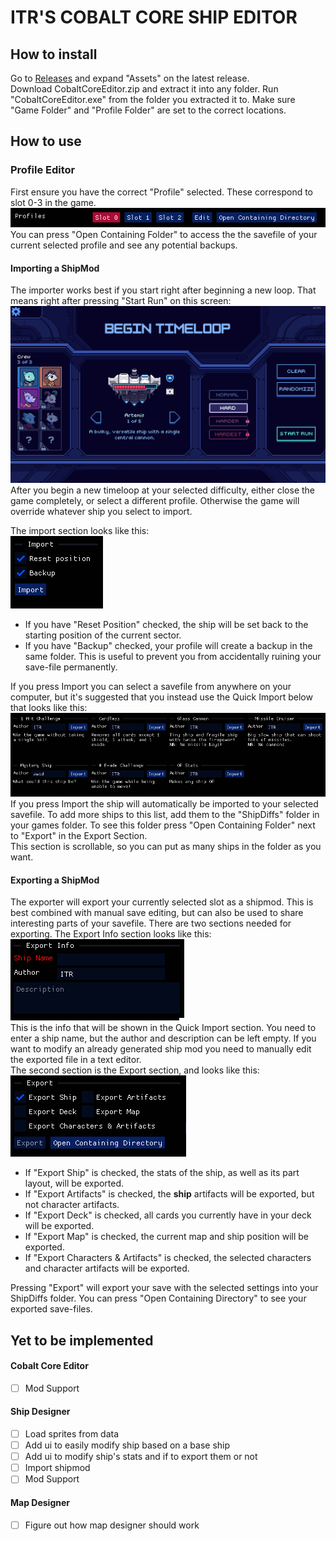# ITR'S COBALT CORE SHIP EDITOR
## How to install
Go to [Releases](https://github.com/ITR13/CobaltCoreEditor/releases) and expand "Assets" on the latest release.  
Download CobaltCoreEditor.zip and extract it into any folder.
Run "CobaltCoreEditor.exe" from the folder you extracted it to.
Make sure "Game Folder" and "Profile Folder" are set to the correct locations.

## How to use
### Profile Editor
First ensure you have the correct "Profile" selected. These correspond to slot 0-3 in the game.  
![Profile Picker](https://raw.githubusercontent.com/ITR13/CobaltCoreEditor/main/.readme/ProfilePicker.png)  
You can press "Open Containing Folder" to access the the savefile of your current selected profile and see any potential backups.

#### Importing a ShipMod
The importer works best if you start right after beginning a new loop. That means right after pressing "Start Run" on this screen:  
![BEGIN TIMELOOP screen](https://raw.githubusercontent.com/ITR13/CobaltCoreEditor/main/.readme/BeginTimeloop.png)  
After you begin a new timeloop at your selected difficulty, either close the game completely, or select a different profile. Otherwise the game will override whatever ship you select to import.

The import section looks like this:  
![Import (Text), Reset Position (Toggle), Backup (Toggle), Import (Button)](https://raw.githubusercontent.com/ITR13/CobaltCoreEditor/main/.readme/Import.png)  
- If you have "Reset Position" checked, the ship will be set back to the starting position of the current sector.
- If you have "Backup" checked, your profile will create a backup in the same folder. This is useful to prevent you from accidentally ruining your save-file permanently.  

If you press Import you can select a savefile from anywhere on your computer, but it's suggested that you instead use the Quick Import below that looks like this:
![Grid of sections with the following layout: Title (Text), Author (Text) Author Name (Text on different background) Import (Button), Description (Text)](https://raw.githubusercontent.com/ITR13/CobaltCoreEditor/main/.readme/QuickImport.png)  
If you press Import the ship will automatically be imported to your selected savefile.
To add more ships to this list, add them to the "ShipDiffs" folder in your games folder. To see this folder press "Open Containing Folder" next to "Export" in the Export Section.  
This section is scrollable, so you can put as many ships in the folder as you want.  
#### Exporting a ShipMod
The exporter will export your currently selected slot as a shipmod. This is best combined with manual save editing, but can also be used to share interesting parts of your savefile. There are two sections needed for exporting. The Export Info section looks like this:  
![Ship Name (Text Field), Author (Text Field), Description (Text Area)](https://raw.githubusercontent.com/ITR13/CobaltCoreEditor/main/.readme/ExportInfo.png)  
This is the info that will be shown in the Quick Import section. You need to enter a ship name, but the author and description can be left empty. If you want to modify an already generated ship mod you need to manually edit the exported file in a text editor.  
The second section is the Export section, and looks like this:  
![Export (Text), Export Ship (Toggle) Export Artifacts (Toggle), Export Deck (Toggle) Export Map (Toggle), Export Characters & Artifacts (Toggle), Export (Button) Open Containing Directory (Button)](https://raw.githubusercontent.com/ITR13/CobaltCoreEditor/main/.readme/Export.png)  
- If "Export Ship" is checked, the stats of the ship, as well as its part layout, will be exported.
- If "Export Artifacts" is checked, the **ship** artifacts will be exported, but not character artifacts.
- If "Export Deck" is checked, all cards you currently have in your deck will be exported.
- If "Export Map" is checked, the current map and ship position will be exported.
- If "Export Characters & Artifacts" is checked, the selected characters and character artifacts will be exported.  

Pressing "Export" will export your save with the selected settings into your ShipDiffs folder. You can press "Open Containing Directory" to see your exported save-files.

## Yet to be implemented
#### Cobalt Core Editor
- [ ] Mod Support

#### Ship Designer
- [ ] Load sprites from data
- [ ] Add ui to easily modify ship based on a base ship
- [ ] Add ui to modify ship's stats and if to export them or not
- [ ] Import shipmod
- [ ] Mod Support

#### Map Designer
- [ ] Figure out how map designer should work
